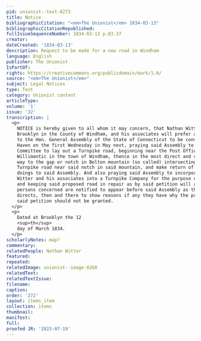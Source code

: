 ```yaml
---
pid: unionist--text-0273
title: Notice
bibliographicCitation: "<em>The Unionist</em> 1834-03-13"
bibliographicCitationRepublished: 
fullIssueSequenceNumber: 1834-03-13 p.03.37
creator: 
dateCreated: '1834-03-13'
description: Request to be made for a new road in Windham
language: English
publisher: The Unionist
IsPartOf: 
rights: https://creativecommons.org/publicdomain/mark/1.0/
source: "<em>The Unionist</em>"
subject: Legal Notices
type: Text
category: Unionist content
articleType: 
volume: '1'
issue: '32'
transcription: |
  <p>
    NOTICE is hereby given to all whom it may concern, that Nathan Witter of
    Brooklyn in the County of Windham, and his associates will prefer a petition
    to the Hon. General Assembly of the State of Connecticut to be convened at New
    Haven on the first Wednesday in May next, praying said Assembly to appoint a
    Committee to lay out a Turnpike road, beginning near the Post Office in
    Willimantic in the town of Windham, thence in the most direct and convenient
    way to the gap or notch in Bolton mountain (so called) intersecting the Boston
    Turnpike road near said notch in said mountain, and make return of their
    doings to said Assembly. And also praying said Assembly to incorporate said
    Witter and his associates into a Turnpike Company for the purpose of making
    and keeping said proposed road in repair as by said petition will appear. All
    persons concerned are notified to appear before said Assembly as the law
    directs, then and there to show reasons if any they have why the prayer of
    said petition should not be granted.
  </p>
  <p>
    Dated at Brooklyn the 12
    <sup>th</sup>
    day of March 1834.
  </p>
scholarlyNotes: map?
commentary: 
relatedPeople: Nathan Witter
featured: 
repeated: 
relatedImage: unionist--image-0268
relatedText: 
relatedTextIssue: 
filename: 
caption: 
order: '272'
layout: items_item
collection: items
thumbnail: 
manifest: 
full: 
proofed JR: '2023-07-19'
---
```

